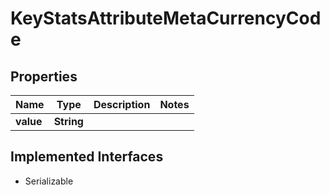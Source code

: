 

# KeyStatsAttributeMetaCurrencyCode


## Properties

Name | Type | Description | Notes
------------ | ------------- | ------------- | -------------
**value** | **String** |  | 


## Implemented Interfaces

* Serializable



